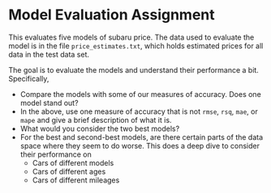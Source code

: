 # Model Evaluation Assignment

This evaluates five models of subaru price. The data used to evaluate the model is in the
file `price_estimates.txt`, which holds estimated prices for all data in the test
data set. 

The goal is to evaluate the models and understand their performance a bit. Specifically,

* Compare the models with some of our measures of accuracy. Does one model stand out?
* In the above, use one measure of accuracy that is not `rmse`, `rsq`, `mae`, or `mape` and 
  give a brief description of what it is. 
* What would you consider the two best models? 
* For the best and second-best models, are there certain parts of the data space 
  where they seem to do worse. This does a deep dive to consider their performance on 
    * Cars of different models
    * Cars of different ages
    * Cars of different mileages

